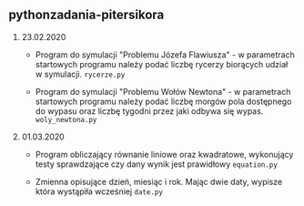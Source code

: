 ## pythonzadania-pitersikora

1. 23.02.2020

    * Program do symulacji "Problemu Józefa Flawiusza" - w parametrach startowych programu należy podać liczbę rycerzy biorących udział w symulacji. `rycerze.py`

    * Program do symulacji "Problemu Wołów Newtona" - w parametrach startowych programu należy podać liczbę morgów pola dostępnego do wypasu oraz liczbę tygodni przez jaki odbywa się wypas. `woly_newtona.py`

1. 01.03.2020

    * Program obliczający równanie liniowe oraz kwadratowe, wykonujący testy sprawdzające czy dany wynik jest prawidłowy `equation.py`

    * Zmienna opisujące dzień, miesiąc i rok. Mając dwie daty, wypisze która wystąpiła wcześniej `date.py`
